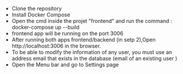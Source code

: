 - Clone the repository 
- Install Docker Compose
- Open the cmd inside the projet "frontend" and run the command : docker-compose up --build  
- frontend app will be running on the port 3006 
- After running both apps frontend/backend (in setp 2),Open http://localhost:3006  in the browser.
- To be able to modify the information of any user, you must use an address email that exists in the database (email of an existing user )
- Open the Menu bar and go to Settings page